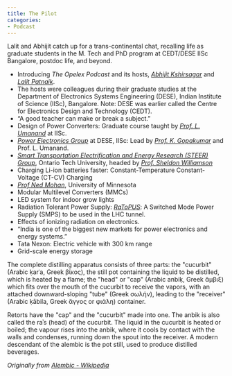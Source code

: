 ```yaml
---
title: The Pilot
categories:
- Podcast
---
```


Lalit and Abhijit catch up for a trans-continental chat, recalling life as graduate students in the M. Tech and PhD program at CEDT/DESE IISc Bangalore, postdoc life, and beyond.

<!-- more -->

-   Introducing *The Opelex Podcast* and its hosts, [*Abhijit
    Kshirsagar*](https://iitdh.ac.in/~kabhijit/) and [*Lalit
    Patnaik*](https://twitter.com/lalitpatnaik).
-   The hosts were colleagues during their graduate studies at the
    Department of Electronics Systems Engineering (DESE), Indian
    Institute of Science (IISc), Bangalore. Note: DESE was earlier
    called the Centre for Electronics Design and Technology (CEDT).
-   “A good teacher can make or break a subject.”
-   Design of Power Converters: Graduate course taught by [*Prof. L.
    Umanand*](http://surya.dese.iisc.ac.in/lu/) at IISc.
-   [*Power Electronics
    Group*](https://dese.iisc.ac.in/power-electronics-lab/) at DESE,
    IISc: Lead by [*Prof. K.
    Gopakumar*](https://faculty.dese.iisc.ac.in/kgopakumar/) and
    Prof. L. Umanand.
-   [*Smart Transportation Electrification and Energy Research (STEER)
    Group*](https://engineering.ontariotechu.ca/steer/index.php),
    Ontario Tech University, headed by [*Prof. Sheldon
    Williamson*](https://ontariotechu.ca/experts/feas/sheldon-williamson.php)
-   Charging Li-ion batteries faster: Constant-Temperature
    Constant-Voltage (CT-CV) Charging
-   [*Prof Ned Mohan*](https://nedmohan.umn.edu/), University of
    Minnesota
-   Modular Multilevel Converters (MMCs)
-   LED system for indoor grow lights
-   Radiation Tolerant Power Supply:
    [*RaToPUS*](https://ohwr.org/project/psu-rad-acdc-230v-12v5v-110w/wikis/home):
    A Switched Mode Power Supply (SMPS) to be used in the LHC tunnel.
-   Effects of ionizing radiation on electronics.
-   “India is one of the biggest new markets for power electronics and
    energy systems.”
-   Tata Nexon: Electric vehicle with 300 km range
-   Grid-scale energy storage


The complete distilling apparatus consists of three parts: the "cucurbit" (Arabic ḳarʿa, Greek βίκος), the still pot containing the liquid to be distilled, which is heated by a flame; the "head" or "cap" (Arabic anbiḳ, Greek ἄμβιξ) which fits over the mouth of the cucurbit to receive the vapors, with an attached downward-sloping "tube" (Greek σωλήν), leading to the "receiver" (Arabic ḳābila, Greek ἄγγος or φιάλη) container.

<!-- more -->

Retorts have the "cap" and the "cucurbit" made into one. The anbik is also called the raʾs (head) of the cucurbit. The liquid in the cucurbit is heated or boiled; the vapour rises into the anbik, where it cools by contact with the walls and condenses, running down the spout into the receiver. A modern descendant of the alembic is the pot still, used to produce distilled beverages.

_Originally from [Alembic - Wikipedia](https://en.wikipedia.org/wiki/Alembic)_

